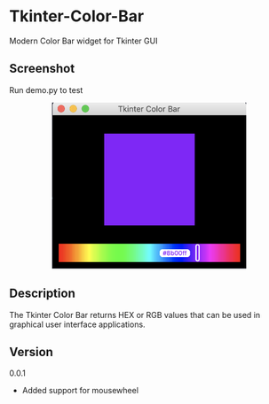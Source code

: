 # Tkinter-Color-Bar
Modern Color Bar widget for Tkinter GUI 

## Screenshot
Run demo.py to test 
<p align="center">
  <img src="https://github.com/Saadmairaj/Tkinter-Color-Bar/blob/master/Screenshot.png" width="350" height="300">
</p>

## Description
The Tkinter Color Bar returns HEX or RGB values that can be used in graphical user interface applications.

## Version
  0.0.1
  * Added support for mousewheel
  
